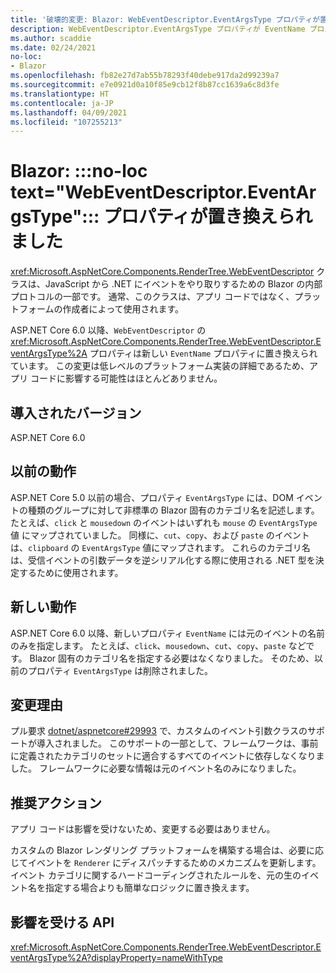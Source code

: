 ```yaml
---
title: '破壊的変更: Blazor: WebEventDescriptor.EventArgsType プロパティが置き換えられました'
description: WebEventDescriptor.EventArgsType プロパティが EventName プロパティに置き換えられた ASP.NET Core 6.0 の破壊的変更について説明します。
ms.author: scaddie
ms.date: 02/24/2021
no-loc:
- Blazor
ms.openlocfilehash: fb82e27d7ab55b78293f40debe917da2d99239a7
ms.sourcegitcommit: e7e0921d0a10f85e9cb12f8b87cc1639a6c8d3fe
ms.translationtype: HT
ms.contentlocale: ja-JP
ms.lasthandoff: 04/09/2021
ms.locfileid: "107255213"
---
```

# <a name="blazor-no-loc-textwebeventdescriptoreventargstype-property-replaced"></a>Blazor: :::no-loc text="WebEventDescriptor.EventArgsType"::: プロパティが置き換えられました

<xref:Microsoft.AspNetCore.Components.RenderTree.WebEventDescriptor> クラスは、JavaScript から .NET にイベントをやり取りするための Blazor の内部プロトコルの一部です。 通常、このクラスは、アプリ コードではなく、プラットフォームの作成者によって使用されます。

ASP.NET Core 6.0 以降、`WebEventDescriptor` の <xref:Microsoft.AspNetCore.Components.RenderTree.WebEventDescriptor.EventArgsType%2A> プロパティは新しい `EventName` プロパティに置き換えられています。 この変更は低レベルのプラットフォーム実装の詳細であるため、アプリ コードに影響する可能性はほとんどありません。

## <a name="version-introduced"></a>導入されたバージョン

ASP.NET Core 6.0

## <a name="old-behavior"></a>以前の動作

ASP.NET Core 5.0 以前の場合、プロパティ `EventArgsType` には、DOM イベントの種類のグループに対して非標準の Blazor 固有のカテゴリ名を記述します。 たとえば、`click` と `mousedown` のイベントはいずれも `mouse` の `EventArgsType` 値 にマップされていました。 同様に、`cut`、`copy`、および `paste` のイベントは、`clipboard` の `EventArgsType` 値にマップされます。 これらのカテゴリ名は、受信イベントの引数データを逆シリアル化する際に使用される .NET 型を決定するために使用されます。

## <a name="new-behavior"></a>新しい動作

ASP.NET Core 6.0 以降、新しいプロパティ `EventName` には元のイベントの名前のみを指定します。 たとえば、`click`、`mousedown`、`cut`、`copy`、`paste` などです。 Blazor 固有のカテゴリ名を指定する必要はなくなりました。 そのため、以前のプロパティ `EventArgsType` は削除されました。

## <a name="reason-for-change"></a>変更理由

プル要求 [dotnet/aspnetcore#29993](https://github.com/dotnet/aspnetcore/pull/29993) で、カスタムのイベント引数クラスのサポートが導入されました。 このサポートの一部として、フレームワークは、事前に定義されたカテゴリのセットに適合するすべてのイベントに依存しなくなりました。 フレームワークに必要な情報は元のイベント名のみになりました。

## <a name="recommended-action"></a>推奨アクション

アプリ コードは影響を受けないため、変更する必要はありません。

カスタムの Blazor レンダリング プラットフォームを構築する場合は、必要に応じてイベントを `Renderer` にディスパッチするためのメカニズムを更新します。 イベント カテゴリに関するハードコーディングされたルールを、元の生のイベント名を指定する場合よりも簡単なロジックに置き換えます。

## <a name="affected-apis"></a>影響を受ける API

<xref:Microsoft.AspNetCore.Components.RenderTree.WebEventDescriptor.EventArgsType%2A?displayProperty=nameWithType>

<!--

## Category

ASP.NET Core

## Affected APIs

`P:Microsoft.AspNetCore.Components.RenderTree.WebEventDescriptor.EventArgsType`

-->
